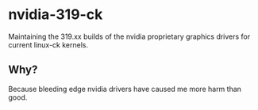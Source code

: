 nvidia-319-ck
=============

Maintaining the 319.xx builds of the nvidia proprietary graphics drivers for current linux-ck kernels.

## Why?

Because bleeding edge nvidia drivers have caused me more harm than good.


